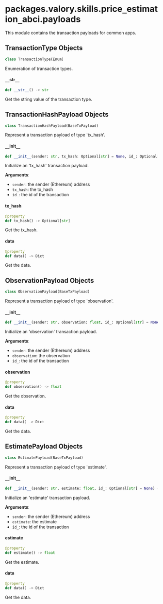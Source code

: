 <a id="packages.valory.skills.price_estimation_abci.payloads"></a>

# packages.valory.skills.price`_`estimation`_`abci.payloads

This module contains the transaction payloads for common apps.

<a id="packages.valory.skills.price_estimation_abci.payloads.TransactionType"></a>

## TransactionType Objects

```python
class TransactionType(Enum)
```

Enumeration of transaction types.

<a id="packages.valory.skills.price_estimation_abci.payloads.TransactionType.__str__"></a>

#### `__`str`__`

```python
def __str__() -> str
```

Get the string value of the transaction type.

<a id="packages.valory.skills.price_estimation_abci.payloads.TransactionHashPayload"></a>

## TransactionHashPayload Objects

```python
class TransactionHashPayload(BaseTxPayload)
```

Represent a transaction payload of type 'tx_hash'.

<a id="packages.valory.skills.price_estimation_abci.payloads.TransactionHashPayload.__init__"></a>

#### `__`init`__`

```python
def __init__(sender: str, tx_hash: Optional[str] = None, id_: Optional[str] = None) -> None
```

Initialize an 'tx_hash' transaction payload.

**Arguments**:

- `sender`: the sender (Ethereum) address
- `tx_hash`: the tx_hash
- `id_`: the id of the transaction

<a id="packages.valory.skills.price_estimation_abci.payloads.TransactionHashPayload.tx_hash"></a>

#### tx`_`hash

```python
@property
def tx_hash() -> Optional[str]
```

Get the tx_hash.

<a id="packages.valory.skills.price_estimation_abci.payloads.TransactionHashPayload.data"></a>

#### data

```python
@property
def data() -> Dict
```

Get the data.

<a id="packages.valory.skills.price_estimation_abci.payloads.ObservationPayload"></a>

## ObservationPayload Objects

```python
class ObservationPayload(BaseTxPayload)
```

Represent a transaction payload of type 'observation'.

<a id="packages.valory.skills.price_estimation_abci.payloads.ObservationPayload.__init__"></a>

#### `__`init`__`

```python
def __init__(sender: str, observation: float, id_: Optional[str] = None) -> None
```

Initialize an 'observation' transaction payload.

**Arguments**:

- `sender`: the sender (Ethereum) address
- `observation`: the observation
- `id_`: the id of the transaction

<a id="packages.valory.skills.price_estimation_abci.payloads.ObservationPayload.observation"></a>

#### observation

```python
@property
def observation() -> float
```

Get the observation.

<a id="packages.valory.skills.price_estimation_abci.payloads.ObservationPayload.data"></a>

#### data

```python
@property
def data() -> Dict
```

Get the data.

<a id="packages.valory.skills.price_estimation_abci.payloads.EstimatePayload"></a>

## EstimatePayload Objects

```python
class EstimatePayload(BaseTxPayload)
```

Represent a transaction payload of type 'estimate'.

<a id="packages.valory.skills.price_estimation_abci.payloads.EstimatePayload.__init__"></a>

#### `__`init`__`

```python
def __init__(sender: str, estimate: float, id_: Optional[str] = None) -> None
```

Initialize an 'estimate' transaction payload.

**Arguments**:

- `sender`: the sender (Ethereum) address
- `estimate`: the estimate
- `id_`: the id of the transaction

<a id="packages.valory.skills.price_estimation_abci.payloads.EstimatePayload.estimate"></a>

#### estimate

```python
@property
def estimate() -> float
```

Get the estimate.

<a id="packages.valory.skills.price_estimation_abci.payloads.EstimatePayload.data"></a>

#### data

```python
@property
def data() -> Dict
```

Get the data.

